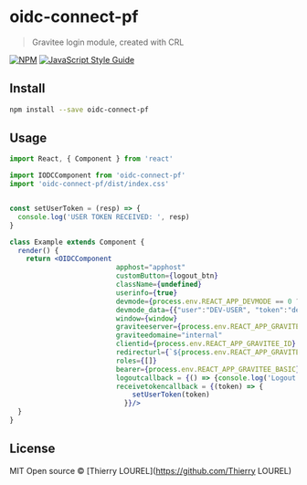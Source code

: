 # oidc-connect-pf

> Gravitee login module, created with CRL

[![NPM](https://img.shields.io/npm/v/oidc-connect.svg)](https://www.npmjs.com/package/oidc-connect) [![JavaScript Style Guide](https://img.shields.io/badge/code_style-standard-brightgreen.svg)](https://standardjs.com)

## Install

```bash
npm install --save oidc-connect-pf
```

## Usage

```jsx
import React, { Component } from 'react'

import IODCComponent from 'oidc-connect-pf'
import 'oidc-connect-pf/dist/index.css'


const setUserToken = (resp) => {
  console.log('USER TOKEN RECEIVED: ', resp)
}

class Example extends Component {
  render() {
    return <OIDCComponent
                          apphost="apphost"
                          customButton={logout_btn}
                          className={undefined}
                          userinfo={true}
                          devmode={process.env.REACT_APP_DEVMODE == 0 ? false : true}
                          devmode_data={{"user":"DEV-USER", "token":"dev_token_receive", "roles":"TAVIE_GESTION"}}
                          window={window}
                          graviteeserver={process.env.REACT_APP_GRAVITEE_HOST}
                          graviteedomaine="internal"
                          clientid={process.env.REACT_APP_GRAVITEE_ID}
                          redirecturl={`${process.env.REACT_APP_GRAVITEE_REDIRECT}`}
                          roles={[]}
                          bearer={process.env.REACT_APP_GRAVITEE_BASIC}
                          logoutcallback = {() => {console.log('Logout callback')}}
                          receivetokencallback = {(token) => {
                              setUserToken(token)
                            }}/>
  }
}
```

## License

MIT Open source © [Thierry LOUREL](https://github.com/Thierry LOUREL)
